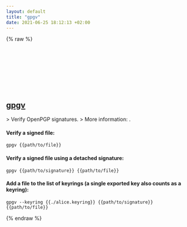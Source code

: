 ```yaml
---
layout: default
title: "gpgv"
date: 2021-06-25 18:12:13 +02:00
---
```

{% raw %}
<h2 id="gpgv">
  <a href="/en/common/gpgv.html">gpgv</a> <a href="#gpgv"><svg class="icon">
    <use href="/assets/images/unicode_sprite.svg#link" />
  </svg></a>
</h2>
> Verify OpenPGP signatures.
> More information: <https://www.gnupg.org/documentation/manuals/gnupg/gpgv.html>.

#### Verify a signed file:
```shell
gpgv {{path/to/file}}
```
#### Verify a signed file using a detached signature:
```shell
gpgv {{path/to/signature}} {{path/to/file}}
```
#### Add a file to the list of keyrings (a single exported key also counts as a keyring):
```shell
gpgv --keyring {{./alice.keyring}} {{path/to/signature}} {{path/to/file}}
```
{% endraw %}